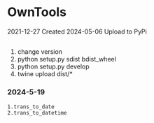 # OwnTools
2021-12-27 Created
2024-05-06 Upload to PyPi

##
1. change version
2. python setup.py sdist bdist_wheel
2. python setup.py develop 
4. twine upload dist/*

### 2024-5-19

    1.trans_to_date
    2.trans_to_datetime
